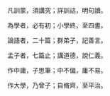 凡訓蒙，須講究；詳訓詁，明句讀。

為學者，必有初；小學終，至四書。

論語者，二十篇；群弟子，記善言。

孟子者，七篇止；講道德，說仁義。

作中庸，子思筆；中不偏，庸不易。

作大學，乃曾子；自脩齊，至平治。
